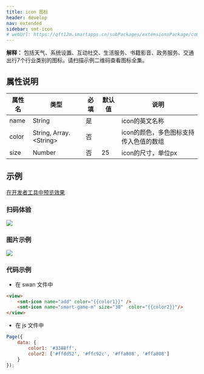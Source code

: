 ```yaml
---
title: icon 图标
header: develop
nav: extended
sidebar: smt-icon
# webUrl: https://qft12m.smartapps.cn/subPackages/extensionsPackage/component/pages/smt-icon/smt-icon
---
```


**解释：** 包括天气、系统设置、互动社交、生活服务、书籍影音、政务服务、交通出行7个行业类别的图标。请扫描示例二维码查看图标全集。

##  属性说明 

|属性名 | 类型 | 必填 | 默认值 |说明 |
|---|---|---|---|---|
|name |String |是||icon的英文名称|
|color |String, Array.&lt;String&gt; |否||icon的颜色，多色图标支持传入色值的数组|
|size |Number |否|25|icon的尺寸，单位px|


## 示例

<a href="swanide://fragment/1151cb408d98313c4e79bb6a62755bfa1577193673206" title="在开发者工具中预览效果" target="_self">在开发者工具中预览效果</a>

 
### 扫码体验

<img src="https://b.bdstatic.com/miniapp/assets/images/doc_demo/smt-icon.png"  class="demo-qrcode-image" />

###  图片示例 

<div class="m-doc-custom-examples">
    <div class="m-doc-custom-examples-correct">
        <img src="https://b.bdstatic.com/miniapp/images/smt-icon.gif">
    </div>  
</div>

###  代码示例

* 在 swan 文件中

```html
<view>
    <smt-icon name="add" color="{{color1}}" />
    <smt-icon name="smart-game-m" size="30"  color="{{color2}}"/>
</view>
```


* 在 js 文件中

```javascript
Page({
    data: {
        color1: '#3388ff',
        color2: ['#ffdd52', '#ffc92c', '#ffa808', '#ffa808']
    }
});
```





 
